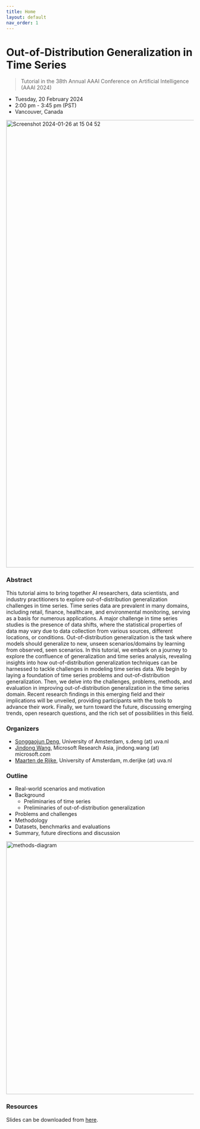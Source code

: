 ```yaml
---
title: Home
layout: default
nav_order: 1
---
```



#  Out-of-Distribution Generalization in Time Series
> Tutorial in the 38th Annual AAAI Conference on Artificial Intelligence  (AAAI 2024)

* Tuesday, 20 February 2024 
* 2:00 pm - 3:45 pm (PST)
* Vancouver, Canada

<img width="1203" alt="Screenshot 2024-01-26 at 15 04 52" src="https://github.com/ood-timeseries/ood-timeseries.github.io/assets/115447920/4e652b25-5b7b-4eab-91d4-bb6a9de58506">

### Abstract
This tutorial aims to bring together AI researchers, data scientists, and industry practitioners to 
explore out-of-distribution generalization challenges in time series.
Time series data are prevalent in many domains, including retail, finance, healthcare, and environmental monitoring, serving as a basis for numerous applications. 
A major challenge in time series studies is the presence of data shifts, where the statistical properties of data may vary due to data collection from various sources, different locations, or conditions. Out-of-distribution generalization is the task where models should generalize to new, unseen scenarios/domains by learning from observed, seen scenarios.
In this tutorial, we embark on a journey to explore the confluence of generalization and time series analysis, revealing insights into how out-of-distribution generalization techniques can be harnessed to tackle challenges in modeling time series data. 
We begin by laying a foundation of time series problems and out-of-distribution generalization. Then, we delve into the challenges, problems, methods, and evaluation in improving out-of-distribution generalization in the time series domain.
Recent research findings in this emerging field and their implications will be unveiled, providing participants with the tools to advance their work. Finally, we turn toward the future, discussing emerging trends, open research questions, and the rich set of possibilities in this field. 

### Organizers
* [Songgaojun Deng](https://songgaojundeng.github.io/), University of Amsterdam, s.deng (at) uva.nl
* [Jindong Wang](https://jd92.wang/), Microsoft Research Asia, jindong.wang (at) microsoft.com
* [Maarten de Rijke](https://staff.fnwi.uva.nl/m.derijke/), University of Amsterdam, m.derijke (at) uva.nl

### Outline
* Real-world scenarios and motivation
* Background
  * Preliminaries of time series
  * Preliminaries of out-of-distribution generalization
* Problems and challenges
* Methodology
* Datasets, benchmarks and evaluations
* Summary, future directions and discussion
  
<img width="680" alt="methods-diagram" src="https://github.com/ood-timeseries/ood-timeseries.github.io/assets/115447920/653d89dd-bce5-4923-9251-cb11999ad71c">


### Resources
Slides can be downloaded from [here](#).
